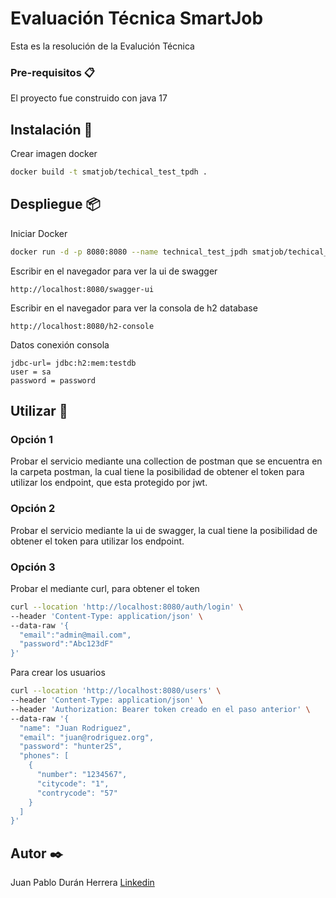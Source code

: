 # Evaluación Técnica SmartJob

Esta es la resolución de la Evalución Técnica

### Pre-requisitos 📋

El proyecto fue construido con java 17

## Instalación 🔧

Crear imagen docker

```bash
docker build -t smatjob/techical_test_tpdh .
```

## Despliegue 📦

Iniciar Docker

```bash
docker run -d -p 8080:8080 --name technical_test_jpdh smatjob/techical_test_tpdh
```

Escribir en el navegador para ver la ui de swagger

```url
http://localhost:8080/swagger-ui
```

Escribir en el navegador para ver la consola de h2 database

```url
http://localhost:8080/h2-console
```
Datos conexión consola
```properties
jdbc-url= jdbc:h2:mem:testdb
user = sa
password = password
```


##  Utilizar 🚀

### Opción 1
Probar el servicio mediante una collection de postman que se encuentra en la carpeta postman, la cual tiene la posibilidad de obtener el token para utilizar los endpoint, que esta protegido por jwt.

### Opción 2
Probar el servicio mediante la ui de swagger, la cual tiene la posibilidad de obtener el token para utilizar los endpoint.

### Opción 3
Probar el mediante curl, para obtener el token
```bash
curl --location 'http://localhost:8080/auth/login' \
--header 'Content-Type: application/json' \
--data-raw '{
  "email":"admin@mail.com",
  "password":"Abc123dF"
}'
```

Para crear los usuarios
```bash
curl --location 'http://localhost:8080/users' \
--header 'Content-Type: application/json' \
--header 'Authorization: Bearer token creado en el paso anterior' \
--data-raw '{
  "name": "Juan Rodriguez",
  "email": "juan@rodriguez.org",
  "password": "hunter2S",
  "phones": [
    {
      "number": "1234567",
      "citycode": "1",
      "contrycode": "57"
    }
  ]
}'
```
## Autor ✒️

Juan Pablo Durán Herrera [Linkedin](https://www.linkedin.com/in/jpduranhe/)

